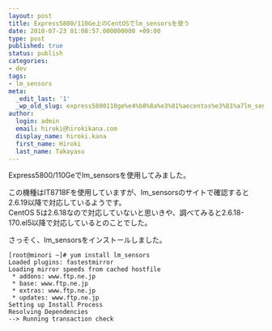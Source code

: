 ```yaml
---
layout: post
title: Express5800/110Ge上のCentOSでlm_sensorsを使う
date: 2010-07-23 01:08:57.000000000 +09:00
type: post
published: true
status: publish
categories:
- dev
tags:
- lm_sensors
meta:
  _edit_last: '1'
  _wp_old_slug: express5800110ge%e4%b8%8a%e3%81%aecentos%e3%81%a7lm_sensors%e3%82%92%e4%bd%bf%e3%81%86
author:
  login: admin
  email: hiroki@hirokikana.com
  display_name: hiroki.kana
  first_name: Hiroki
  last_name: Takayasu
---
```

Express5800/110Geでlm_sensorsを使用してみました。

この機種はIT8718Fを使用していますが、lm_sensorsのサイトで確認すると2.6.19以降で対応しているようです。  
CentOS 5は2.6.18なので対応していないと思いきや、調べてみると2.6.18-170.el5以降で対応しているとのことでした。

さっそく、lm_sensorsをインストールしました。
    
    
    
    [root@minori ~]# yum install lm_sensors
    Loaded plugins: fastestmirror
    Loading mirror speeds from cached hostfile
     * addons: www.ftp.ne.jp
     * base: www.ftp.ne.jp
     * extras: www.ftp.ne.jp
     * updates: www.ftp.ne.jp
    Setting up Install Process
    Resolving Dependencies
    --> Running transaction check
    
